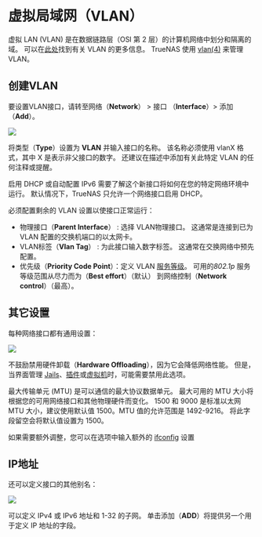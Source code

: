 # 虚拟局域网（VLAN）

虚拟 LAN (VLAN) 是在数据链路层（OSI 第 2 层）的计算机网络中划分和隔离的域。 可以在[此处](https://www.ieee802.org/1/pages/802.1Q-2014.html)找到有关 VLAN 的更多信息。 TrueNAS 使用 [vlan(4)](https://www.freebsd.org/cgi/man.cgi?vlan%284%29) 来管理 VLAN。

## 创建VLAN

要设置VLAN接口，请转至网络（**Network**） > 接口 （**Interface**）> 添加（**Add**）。

![](https://www.truenas.com/docs/images/CORE/12.0/NetworkInterfacesAddVLAN.png)

将类型（**Type**）设置为 **VLAN** 并输入接口的名称。 该名称必须使用 vlanX 格式，其中 X 是表示非父接口的数字。 还建议在描述中添加有关此特定 VLAN 的任何注释或提醒。

启用 DHCP 或自动配置 IPv6 需要了解这个新接口将如何在您的特定网络环境中运行。 默认情况下，TrueNAS 只允许一个网络接口启用 DHCP。

必须配置剩余的 VLAN 设置以使接口正常运行：

- 物理接口（**Parent Interface**） : 选择 VLAN物理接口。 这通常是连接到已为 VLAN 配置的交换机端口的以太网卡。
- VLAN标签（**Vlan Tag**） : 为此接口输入数字标签。 这通常在交换网络中预先配置。
- 优先级（**Priority Code Point**）：定义 VLAN [服务等级](https://tools.ietf.org/html/rfc4761#section-4.2.7)。 可用的*802.1p* 服务等级范围从尽力而为（**Best effort**）（默认） 到网络控制（**Network control**）（最高）。

## 其它设置

每种网络接口都有通用设置：

![](https://www.truenas.com/docs/images/CORE/12.0/NetworkInterfacesAddOtherSettings.jpg)

不鼓励禁用硬件卸载（**Hardware Offloading**），因为它会降低网络性能。 但是，当界面管理 [Jails](https://www.truenas.com/docs/core/applications/jails/create/)、[插件](https://www.truenas.com/docs/core/applications/plugins/manageplugins/)或[虚拟机](https://www.truenas.com/docs/core/applications/virtualmachines/basic/)时，可能需要禁用此选项。

最大传输单元 (MTU) 是可以通信的最大协议数据单元。 最大可用的 MTU 大小将根据您的可用网络接口和其他物理硬件而变化。 1500 和 9000 是标准以太网 MTU 大小，建议使用默认值 1500。MTU 值的允许范围是 1492-9216。 将此字段留空会将默认值设置为 1500。

如果需要额外调整，您可以在选项中输入额外的 [ifconfig](https://www.freebsd.org/cgi/man.cgi?query=ifconfig) 设置

## IP地址

还可以定义接口的其他别名：

![](https://www.truenas.com/docs/images/CORE/12.0/NetworkInterfacesAddIpAddresses.jpg)

可以定义 IPv4 或 IPv6 地址和 1-32 的子网。 单击添加（**ADD**）将提供另一个用于定义 IP 地址的字段。
